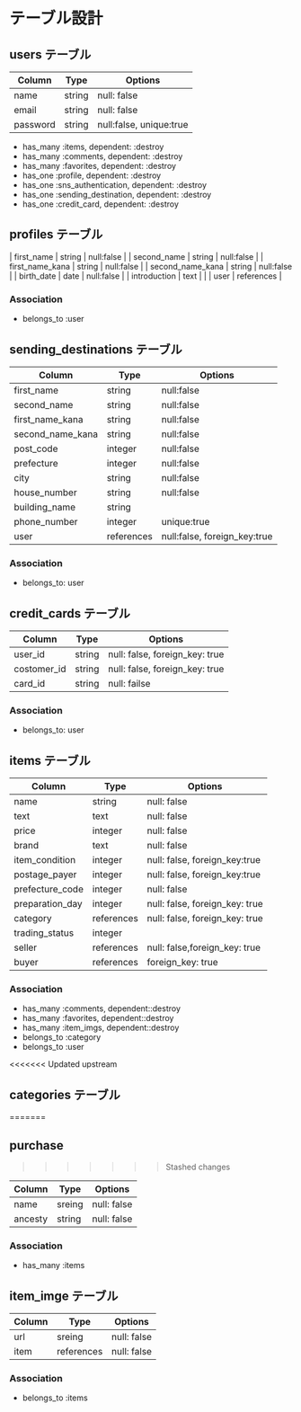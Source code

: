# テーブル設計

## users テーブル

| Column           | Type   | Options                 |
| ---------------- | ------ | ----------------------- |
| name             | string | null: false             |
| email            | string | null: false             |
| password         | string | null:false, unique:true |

- has_many :items, dependent: :destroy
- has_many :comments, dependent: :destroy
- has_many :favorites, dependent: :destroy
- has_one :profile, dependent: :destroy
- has_one :sns_authentication, dependent: :destroy
- has_one :sending_destination, dependent: :destroy
- has_one :credit_card, dependent: :destroy

## profiles テーブル

| first_name       | string     | null:false |
| second_name      | string     | null:false |
| first_name_kana  | string     | null:false |
| second_name_kana | string     | null:false |
| birth_date       | date       | null:false |
| introduction     | text       |            |
| user             | references |

### Association

- belongs_to :user

## sending_destinations テーブル

| Column           | Type       | Options                      |
| ---------------- | ---------- | ---------------------------- |
| first_name       | string     | null:false                   |
| second_name      | string     | null:false                   |
| first_name_kana  | string     | null:false                   |
| second_name_kana | string     | null:false                   |
| post_code        | integer    | null:false                   |
| prefecture       | integer    | null:false                   |
| city             | string     | null:false                   |
| house_number     | string     | null:false                   |
| building_name    | string     |                              |
| phone_number     | integer    | unique:true                  |
| user             | references | null:false, foreign_key:true |

### Association

- belongs_to: user

##  credit_cards テーブル

| Column      | Type   | Options                        |
| ----------- | ------ | ------------------------------ |
| user_id     | string | null: false, foreign_key: true |
| costomer_id | string | null: false, foreign_key: true |
| card_id     | string | null: failse                   |

### Association

- belongs_to: user

## items テーブル

| Column          | Type       | Options                        |
| --------------- | ---------- | ------------------------------ |
| name            | string     | null: false                    |
| text            | text       | null: false                    |
| price           | integer    | null: false                    |
| brand           | text       | null: false                    |
| item_condition  | integer    | null: false, foreign_key:true  |
| postage_payer   | integer    | null: false, foreign_key:true  |
| prefecture_code | integer    | null: false                    |
| preparation_day | integer    | null: false, foreign_key: true |
| category        | references | null: false, foreign_key: true |
| trading_status  | integer    |                                |
| seller          | references | null: false,foreign_key: true  |
| buyer           | references | foreign_key: true              |


### Association

- has_many :comments, dependent::destroy
- has_many :favorites, dependent::destroy
- has_many :item_imgs, dependent::destroy
- belongs_to :category
- belongs_to :user

<<<<<<< Updated upstream
## categories テーブル
=======
## purchase
>>>>>>> Stashed changes

| Column  | Type   | Options     |
| ------- | ------ | ----------- |
| name    | sreing | null: false |
| ancesty | string | null: false |

### Association

- has_many :items

## item_imge テーブル

| Column | Type       | Options     |
| ------ | ---------- | ----------- |
| url    | sreing     | null: false |
| item   | references | null: false |

### Association

- belongs_to :items
